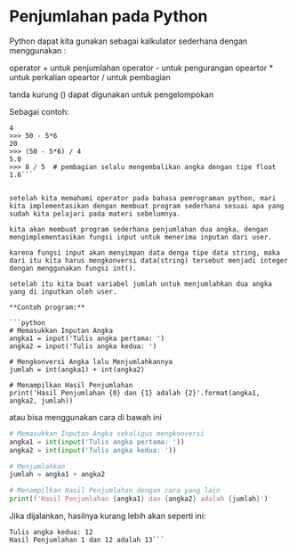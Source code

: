 # Penjumlahan pada Python

Python dapat kita gunakan sebagai kalkulator sederhana dengan menggunakan :

operator + untuk penjumlahan
operator - untuk pengurangan
opeartor * untuk perkalian
opeartor / untuk pembagian

tanda kurung () dapat digunakan untuk pengelompokan

Sebagai contoh:

```>>> 2 + 2
4
>>> 50 - 5*6
20
>>> (50 - 5*6) / 4
5.0
>>> 8 / 5  # pembagian selalu mengembalikan angka dengan tipe float
1.6```


setelah kita memahami operator pada bahasa pemrograman python, mari kita implementasikan dengan membuat program sederhana sesuai apa yang sudah kita pelajari pada materi sebelumnya.

kita akan membuat program sederhana penjumlahan dua angka, dengan mengimplementasikan fungsi input untuk menerima inputan dari user.

karena fungsi input akan menyimpan data denga tipe data string, maka dari itu kita harus mengkonversi data(string) tersebut menjadi integer dengan menggunakan fungsi int().

setelah itu kita buat variabel jumlah untuk menjumlahkan dua angka yang di inputkan oleh user.

**Contoh program:**

```python
# Memasukkan Inputan Angka
angka1 = input('Tulis angka pertama: ')
angka2 = input('Tulis angka kedua: ')

# Mengkonversi Angka lalu Menjumlahkannya
jumlah = int(angka1) + int(angka2)
 
# Menampilkan Hasil Penjumlahan
print('Hasil Penjumlahan {0} dan {1} adalah {2}'.format(angka1, angka2, jumlah))
```

atau bisa menggunakan cara di bawah ini

```python
# Memasukkan Inputan Angka sekaligus mengkonversi
angka1 = int(input('Tulis angka pertama: '))
angka2 = int(input('Tulis angka kedua: '))

# Menjumlahkan
jumlah = angka1 + angka2

# Menampilkan Hasil Penjumlahan dengan cara yang lain
print(f'Hasil Penjumlahan {angka1} dan {angka2} adalah {jumlah}')
```

Jika dijalankan, hasilnya kurang lebih akan seperti ini:

```Tulis angka pertama: 1
Tulis angka kedua: 12
Hasil Penjumlahan 1 dan 12 adalah 13```

